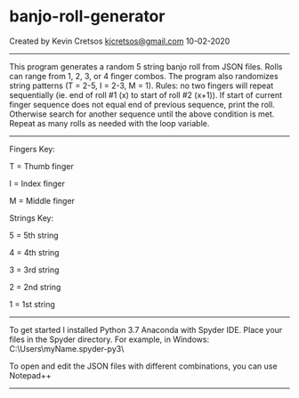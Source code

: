 # banjo-roll-generator
Created by Kevin Cretsos
kjcretsos@gmail.com
10-02-2020
************************
This program generates a random 5 string banjo roll from JSON files. Rolls can range from 1, 2, 3, or 4 finger combos. The program also randomizes string patterns (T = 2-5, I = 2-3, M = 1). Rules: no two fingers will repeat sequentially (ie. end of roll #1 (x) to start of roll #2 (x+1)). If start of current finger sequence does not equal end of previous sequence, print the roll. Otherwise search for another sequence until the above condition is met. Repeat as many rolls as needed with the loop variable.
************************
Fingers Key:

T = Thumb finger

I = Index finger

M = Middle finger

Strings Key:

5 = 5th string

4 = 4th string

3 = 3rd string

2 = 2nd string

1 = 1st string
************************
To get started I installed Python 3.7 Anaconda with Spyder IDE. Place your files in the Spyder directory. For example, in Windows: C:\Users\myName\.spyder-py3\

To open and edit the JSON files with different combinations, you can use Notepad++
************************
